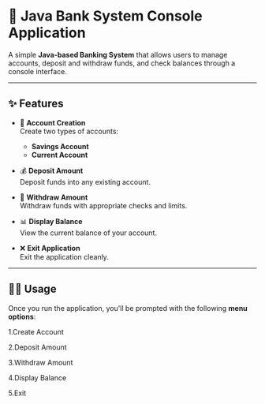 # 🏦 Java Bank System Console Application

A simple **Java-based Banking System** that allows users to manage accounts, deposit and withdraw funds, and check balances through a console interface.

---

## ✨ Features

- 🧾 **Account Creation**  
  Create two types of accounts:  
  - **Savings Account**  
  - **Current Account**

- 💰 **Deposit Amount**  
  Deposit funds into any existing account.

- 💸 **Withdraw Amount**  
  Withdraw funds with appropriate checks and limits.

- 📊 **Display Balance**  
  View the current balance of your account.

- ❌ **Exit Application**  
  Exit the application cleanly.

---

## 🧑‍💻 Usage

Once you run the application, you'll be prompted with the following **menu options**:

1.Create Account

2.Deposit Amount

3.Withdraw Amount

4.Display Balance

5.Exit
